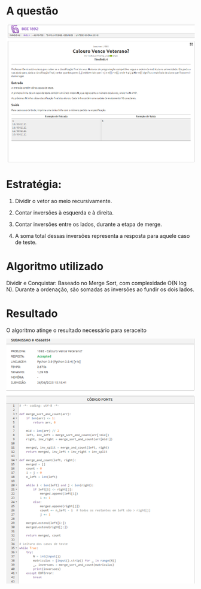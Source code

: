 # A questão

![Calouro](../../assets/1892_calouro_vence_vetarno/calouro_vence_vetarno_questao.png)

# Estratégia:

1. Dividir o vetor ao meio recursivamente.

2. Contar inversões à esquerda e à direita.

3. Contar inversões entre os lados, durante a etapa de merge.

4. A soma total dessas inversões representa a resposta para aquele caso de teste.

# Algoritmo utilizado
Dividir e Conquistar:
Baseado no Merge Sort, com complexidade O(N log N).
Durante a ordenação, são somadas as inversões ao fundir os dois lados.

# Resultado
O algoritmo atinge o resultado necessário para seraceito

![Calouro_accepted](../../assets/1892_calouro_vence_vetarno/calouro_vence_vetarno_accepted.png)
